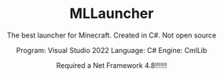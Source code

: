 <div align="center">
  <h1>MLLauncher</h1>
  The best launcher for Minecraft. Created in C#. Not open source

  Program: Visual Studio 2022
  Language: C#
  Engine: CmlLib

  Required a Net Framework 4.8!!!!!!
</div>
